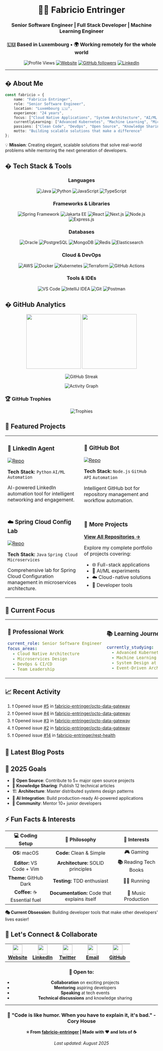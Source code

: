 <div align="center">

# 👨‍💻 Fabricio Entringer

### Senior Software Engineer | Full Stack Developer | Machine Learning Engineer
### 🇱🇺 Based in Luxembourg • 🌍 Working remotely for the whole world

![Profile Views](https://komarev.com/ghpvc/?username=fabricio-entringer&color=brightgreen&style=for-the-badge)
[![Website](https://img.shields.io/badge/Website-entringer.dev-blue?style=for-the-badge&logo=google-chrome)](https://entringer.dev)
[![GitHub followers](https://img.shields.io/github/followers/fabricio-entringer?logo=GitHub&style=for-the-badge)](https://github.com/fabricio-entringer)
[![LinkedIn](https://img.shields.io/badge/LinkedIn-Fabricio%20Entringer-blue?style=for-the-badge&logo=linkedin)](https://linkedin.com/in/fabricio-entringer)

</div>

---

## � About Me

```typescript
const fabricio = {
    name: "Fabricio Entringer",
    role: "Senior Software Engineer",
    location: "Luxembourg 🇱🇺",
    experience: "24 years",
    focus: ["Cloud Native Applications", "System Architecture", "AI/ML Integration"],
    currentlyLearning: ["Advanced Kubernetes", "Machine Learning", "Microservices"],
    passions: ["Clean Code", "DevOps", "Open Source", "Knowledge Sharing", "Machine Learning"],
    motto: "Building scalable solutions that make a difference"
};
```

💡 **Mission**: Creating elegant, scalable solutions that solve real-world problems while mentoring the next generation of developers.

## �️ Tech Stack & Tools

<div align="center">

### Languages
![Java](https://img.shields.io/badge/Java-ED8B00?style=for-the-badge&logo=openjdk&logoColor=white)
![Python](https://img.shields.io/badge/Python-3776AB?style=for-the-badge&logo=python&logoColor=white)
![JavaScript](https://img.shields.io/badge/JavaScript-F7DF1E?style=for-the-badge&logo=javascript&logoColor=black)
![TypeScript](https://img.shields.io/badge/TypeScript-007ACC?style=for-the-badge&logo=typescript&logoColor=white)

### Frameworks & Libraries
![Spring Framework](https://img.shields.io/badge/Spring-6DB33F?style=for-the-badge&logo=spring&logoColor=white)
![Jakarta EE](https://img.shields.io/badge/Jakarta_EE-F58220?style=for-the-badge&logo=jakarta&logoColor=white)
![React](https://img.shields.io/badge/React-20232A?style=for-the-badge&logo=react&logoColor=61DAFB)
![Next.js](https://img.shields.io/badge/Next.js-000000?style=for-the-badge&logo=next.js&logoColor=white)
![Node.js](https://img.shields.io/badge/Node.js-43853D?style=for-the-badge&logo=node.js&logoColor=white)
![Express.js](https://img.shields.io/badge/Express.js-404D59?style=for-the-badge&logo=express&logoColor=white)

### Databases
![Oracle](https://img.shields.io/badge/Oracle-F80000?style=for-the-badge&logo=oracle&logoColor=white)
![PostgreSQL](https://img.shields.io/badge/PostgreSQL-316192?style=for-the-badge&logo=postgresql&logoColor=white)
![MongoDB](https://img.shields.io/badge/MongoDB-4EA94B?style=for-the-badge&logo=mongodb&logoColor=white)
![Redis](https://img.shields.io/badge/Redis-DC382D?style=for-the-badge&logo=redis&logoColor=white)
![Elasticsearch](https://img.shields.io/badge/Elasticsearch-005571?style=for-the-badge&logo=elasticsearch&logoColor=white)

### Cloud & DevOps
![AWS](https://img.shields.io/badge/AWS-232F3E?style=for-the-badge&logo=amazon-aws&logoColor=white)
![Docker](https://img.shields.io/badge/Docker-2496ED?style=for-the-badge&logo=docker&logoColor=white)
![Kubernetes](https://img.shields.io/badge/Kubernetes-326CE5?style=for-the-badge&logo=kubernetes&logoColor=white)
![Terraform](https://img.shields.io/badge/Terraform-623CE4?style=for-the-badge&logo=terraform&logoColor=white)
![GitHub Actions](https://img.shields.io/badge/GitHub_Actions-2088FF?style=for-the-badge&logo=github-actions&logoColor=white)

### Tools & IDEs
![VS Code](https://img.shields.io/badge/VS_Code-007ACC?style=for-the-badge&logo=visual-studio-code&logoColor=white)
![IntelliJ IDEA](https://img.shields.io/badge/IntelliJ_IDEA-000000?style=for-the-badge&logo=intellij-idea&logoColor=white)
![Git](https://img.shields.io/badge/Git-F05032?style=for-the-badge&logo=git&logoColor=white)
![Postman](https://img.shields.io/badge/Postman-FF6C37?style=for-the-badge&logo=postman&logoColor=white)

</div>

## � GitHub Analytics

<div align="center">
  
<img height="180em" src="https://github-readme-stats.vercel.app/api?username=fabricio-entringer&show_icons=true&theme=github_dark&include_all_commits=true&count_private=true&hide_border=true&bg_color=0D1117&title_color=58A6FF&text_color=C9D1D9&icon_color=58A6FF"/>
<img height="180em" src="https://github-readme-stats.vercel.app/api/top-langs/?username=fabricio-entringer&layout=compact&langs_count=8&theme=github_dark&hide_border=true&bg_color=0D1117&title_color=58A6FF&text_color=C9D1D9"/>

</div>

<div align="center">
  
![GitHub Streak](https://github-readme-streak-stats.herokuapp.com/?user=fabricio-entringer&theme=github-dark-blue&hide_border=true&background=0D1117&stroke=58A6FF&ring=58A6FF&fire=FF6B6B&currStreakLabel=C9D1D9)

</div>

<div align="center">
  
![Activity Graph](https://github-readme-activity-graph.vercel.app/graph?username=fabricio-entringer&bg_color=0d1117&color=58a6ff&line=58a6ff&point=ff6b6b&area=true&hide_border=true)

</div>

### 🏆 GitHub Trophies
<div align="center">
  
![Trophies](https://github-profile-trophy.vercel.app/?username=fabricio-entringer&theme=algolia&no-frame=true&no-bg=true&margin-w=4&row=1)

</div>

## 🚀 Featured Projects

<div align="center">

<table>
<tr>
<td width="50%">

### 🤖 LinkedIn Agent
[![Repo](https://github-readme-stats.vercel.app/api/pin/?username=fabricio-entringer&repo=linkedin-agent&theme=github_dark&hide_border=true&bg_color=0D1117)](https://github.com/fabricio-entringer/linkedin-agent)

**Tech Stack:** `Python` `AI/ML` `Automation`

AI-powered LinkedIn automation tool for intelligent networking and engagement.

</td>
<td width="50%">

### 🤖 GitHub Bot
[![Repo](https://github-readme-stats.vercel.app/api/pin/?username=fabricio-entringer&repo=entringer-github-bot&theme=github_dark&hide_border=true&bg_color=0D1117)](https://github.com/fabricio-entringer/entringer-github-bot)

**Tech Stack:** `Node.js` `GitHub API` `Automation`

Intelligent GitHub bot for repository management and workflow automation.

</td>
</tr>
<tr>
<td width="50%">

### ☁️ Spring Cloud Config Lab
[![Repo](https://github-readme-stats.vercel.app/api/pin/?username=fabricio-entringer&repo=spring-cloud-config-lab&theme=github_dark&hide_border=true&bg_color=0D1117)](https://github.com/fabricio-entringer/spring-cloud-config-lab)

**Tech Stack:** `Java` `Spring Cloud` `Microservices`

Comprehensive lab for Spring Cloud Configuration management in microservices architecture.

</td>
<td width="50%">

### 🔗 More Projects
**[View All Repositories →](https://github.com/fabricio-entringer?tab=repositories)**

Explore my complete portfolio of projects covering:
- 🌐 Full-stack applications
- 🤖 AI/ML experiments  
- ☁️ Cloud-native solutions
- 🔧 Developer tools

</td>
</tr>
</table>

</div>

## 🌱 Current Focus

<div align="center">

<table>
<tr>
<td width="50%">

### 💼 Professional Work
```yaml
current_role: Senior Software Engineer
focus_areas:
  - Cloud Native Architecture
  - Microservices Design
  - DevOps & CI/CD
  - Team Leadership
```

</td>
<td width="50%">

### 📚 Learning Journey
```yaml
currently_studying:
  - Advanced Kubernetes Patterns
  - Machine Learning Operations (MLOps)
  - System Design at Scale
  - Event-Driven Architecture
```

</td>
</tr>
</table>

</div>

## 📈 Recent Activity

<!--START_SECTION:activity-->
1. ❗ Opened issue [#5](https://github.com/fabricio-entringer/octo-data-gateway/issues/5) in [fabricio-entringer/octo-data-gateway](https://github.com/fabricio-entringer/octo-data-gateway)
2. ❗ Opened issue [#4](https://github.com/fabricio-entringer/octo-data-gateway/issues/4) in [fabricio-entringer/octo-data-gateway](https://github.com/fabricio-entringer/octo-data-gateway)
3. ❗ Opened issue [#3](https://github.com/fabricio-entringer/octo-data-gateway/issues/3) in [fabricio-entringer/octo-data-gateway](https://github.com/fabricio-entringer/octo-data-gateway)
4. ❗ Opened issue [#2](https://github.com/fabricio-entringer/octo-data-gateway/issues/2) in [fabricio-entringer/octo-data-gateway](https://github.com/fabricio-entringer/octo-data-gateway)
5. ❗ Opened issue [#14](https://github.com/fabricio-entringer/rest-health/issues/14) in [fabricio-entringer/rest-health](https://github.com/fabricio-entringer/rest-health)
<!--END_SECTION:activity-->

## 📝 Latest Blog Posts

<!-- BLOG-POST-LIST:START -->
<!-- BLOG-POST-LIST:END -->

## 🎯 2025 Goals

- 🚀 **Open Source**: Contribute to 5+ major open source projects
- 📖 **Knowledge Sharing**: Publish 12 technical articles
- 🏗️ **Architecture**: Master distributed systems design patterns  
- 🤖 **AI Integration**: Build production-ready AI-powered applications
- 👥 **Community**: Mentor 10+ junior developers

## ⚡ Fun Facts & Interests

<div align="center">

| 💻 **Coding Setup** | 🎯 **Philosophy** | 🌟 **Interests** |
|:---:|:---:|:---:|
| **OS:** macOS | **Code:** Clean & Simple | **🎮** Gaming |
| **Editor:** VS Code + Vim | **Architecture:** SOLID principles | **📚** Reading Tech Books |
| **Theme:** GitHub Dark | **Testing:** TDD enthusiast | **🏃‍♂️** Running |
| **Coffee:** ☕ Essential fuel | **Documentation:** Code that explains itself | **🎵** Music Production |

</div>

**🎭 Current Obsession:** Building developer tools that make other developers' lives easier!

## 🤝 Let's Connect & Collaborate

<div align="center">

<table>
<tr>
<td align="center" width="20%">
<a href="https://entringer.dev" target="_blank">
<img src="https://raw.githubusercontent.com/danielcranney/readme-generator/main/public/icons/socials/rss.svg" width="32" height="32" />
<br><strong>Website</strong>
</a>
</td>
<td align="center" width="20%">
<a href="https://linkedin.com/in/fabricio-entringer" target="_blank">
<img src="https://raw.githubusercontent.com/danielcranney/readme-generator/main/public/icons/socials/linkedin.svg" width="32" height="32" />
<br><strong>LinkedIn</strong>
</a>
</td>
<td align="center" width="20%">
<a href="https://twitter.com/fab_entringer" target="_blank">
<img src="https://raw.githubusercontent.com/danielcranney/readme-generator/main/public/icons/socials/twitter.svg" width="32" height="32" />
<br><strong>Twitter</strong>
</a>
</td>
<td align="center" width="20%">
<a href="mailto:contact@entringer.dev" target="_blank">
<img src="https://raw.githubusercontent.com/danielcranney/readme-generator/main/public/icons/socials/gmail.svg" width="32" height="32" />
<br><strong>Email</strong>
</a>
</td>
<td align="center" width="20%">
<a href="https://github.com/fabricio-entringer" target="_blank">
<img src="https://raw.githubusercontent.com/danielcranney/readme-generator/main/public/icons/socials/github.svg" width="32" height="32" />
<br><strong>GitHub</strong>
</a>
</td>
</tr>
</table>

### 💬 Open to:
- **Collaboration** on exciting projects
- **Mentoring** aspiring developers  
- **Speaking** at tech events
- **Technical discussions** and knowledge sharing

</div>

---

<div align="center">

### 🚀 "Code is like humor. When you have to explain it, it's bad." - Cory House

**⭐ From [fabricio-entringer](https://github.com/fabricio-entringer) | Made with ❤️ and lots of ☕**

*Last updated: August 2025*

</div>
